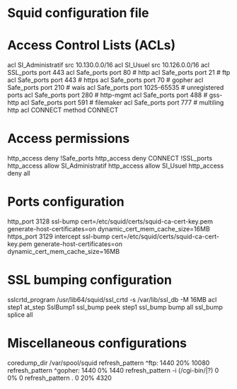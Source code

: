 # Squid configuration file

# Access Control Lists (ACLs)
acl SI_Administratif src 10.130.0.0/16
acl SI_Usuel src 10.126.0.0/16
acl SSL_ports port 443
acl Safe_ports port 80		# http
acl Safe_ports port 21		# ftp
acl Safe_ports port 443		# https
acl Safe_ports port 70		# gopher
acl Safe_ports port 210		# wais
acl Safe_ports port 1025-65535	# unregistered ports
acl Safe_ports port 280		# http-mgmt
acl Safe_ports port 488		# gss-http
acl Safe_ports port 591		# filemaker
acl Safe_ports port 777		# multiling http
acl CONNECT method CONNECT

# Access permissions
http_access deny !Safe_ports
http_access deny CONNECT !SSL_ports
http_access allow SI_Administratif
http_access allow SI_Usuel
http_access deny all

# Ports configuration
http_port 3128 ssl-bump cert=/etc/squid/certs/squid-ca-cert-key.pem generate-host-certificates=on dynamic_cert_mem_cache_size=16MB
https_port 3129 intercept ssl-bump cert=/etc/squid/certs/squid-ca-cert-key.pem generate-host-certificates=on dynamic_cert_mem_cache_size=16MB

# SSL bumping configuration
sslcrtd_program /usr/lib64/squid/ssl_crtd -s /var/lib/ssl_db -M 16MB
acl step1 at_step SslBump1
ssl_bump peek step1
ssl_bump bump all
ssl_bump splice all

# Miscellaneous configurations
coredump_dir /var/spool/squid
refresh_pattern ^ftp:		1440	20%	10080
refresh_pattern ^gopher:	1440	0%	1440
refresh_pattern -i (/cgi-bin/|\?) 0	0%	0
refresh_pattern .		0	20%	4320
